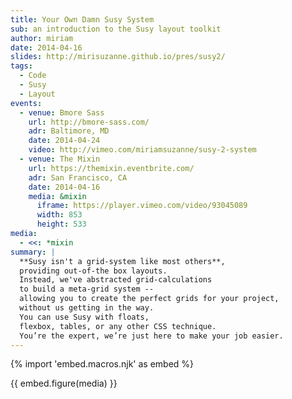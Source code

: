 ```yaml
---
title: Your Own Damn Susy System
sub: an introduction to the Susy layout toolkit
author: miriam
date: 2014-04-16
slides: http://mirisuzanne.github.io/pres/susy2/
tags:
  - Code
  - Susy
  - Layout
events:
  - venue: Bmore Sass
    url: http://bmore-sass.com/
    adr: Baltimore, MD
    date: 2014-04-24
    video: http://vimeo.com/miriamsuzanne/susy-2-system
  - venue: The Mixin
    url: https://themixin.eventbrite.com/
    adr: San Francisco, CA
    date: 2014-04-16
    media: &mixin
      iframe: https://player.vimeo.com/video/93045089
      width: 853
      height: 533
media:
  - <<: *mixin
summary: |
  **Susy isn't a grid-system like most others**,
  providing out-of-the box layouts.
  Instead, we've abstracted grid-calculations
  to build a meta-grid system --
  allowing you to create the perfect grids for your project,
  without us getting in the way.
  You can use Susy with floats,
  flexbox, tables, or any other CSS technique.
  You’re the expert, we’re just here to make your job easier.
---
```


{% import 'embed.macros.njk' as embed %}

{{ embed.figure(media) }}
